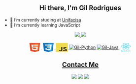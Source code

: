 
<h2 align="center">Hi there, I'm Gil Rodrigues</h2>


- 🔭 I’m currently studing at <a href="https://www.unifacisa.edu.br/home">Unifacisa</a> 
- 🌱 I’m currently learning JavaScript



<div align="center">
  <a href="https://github.com/GilRodrigues13">
  <img height="180em" src="https://github-readme-stats.vercel.app/api?username=GilRodrigues13&show_icons=true&theme=tokyonight&include_all_commits=true&count_private=true"/>
  <img height="180em"  src="https://github-readme-stats.vercel.app/api/top-langs/?username=GilRodrigues13&layout=compact&langs_count=7&theme=tokyonight"/>
</div>
  
 <div style="display: inline_block" align="center"><br>
   <img align="center" alt="Gil-HTML" height="30" width="40" src="https://raw.githubusercontent.com/devicons/devicon/master/icons/html5/html5-original.svg">
   <img align="center" alt="Gil-CSS" height="30" width="40" src="https://raw.githubusercontent.com/devicons/devicon/master/icons/css3/css3-original.svg">
   <img align="center" alt="Gil-JS" height="30" width="40" src="https://raw.githubusercontent.com/devicons/devicon/master/icons/javascript/javascript-original.svg">
   <img align="center" alt="Gil-Python" height="30" width="40" src= "https://cdn.jsdelivr.net/gh/devicons/devicon/icons/python/python-original.svg">
   <img align="center" alt="Gil-Java" height="30" width="40" src= "https://cdn.jsdelivr.net/gh/devicons/devicon/icons/java/java-original.svg">
   <img align="center" alt="Gil-React" height="30" width="40" src="https://raw.githubusercontent.com/devicons/devicon/master/icons/react/react-original-wordmark.svg">
</div>
  
  ##
  
  <div>
  <h2 align="center">Contact Me</h2>
  <div align="center"> 
  <a href="https://www.linkedin.com/in/gil-rodrigues-27bb60268/" target="_blank"><img src="https://img.shields.io/badge/-LinkedIn-%230077B5?style=for-the-badge&logo=linkedin&logoColor=white"></a> 
  <a href="https://instagram.com/gilgilbertosr" target="_blank"><img src="https://img.shields.io/badge/-Instagram-%23E4405F?style=for-the-badge&logo=instagram&logoColor=white" target="_blank"></a> 
  <a href="mailto:gilgilberto.s.rodrigues@gmail.com" target="_blank"><img src="https://img.shields.io/badge/-Gmail-%23333?style=for-the-badge&logo=gmail&logoColor=white" target="_blank"></a>
  </div>


